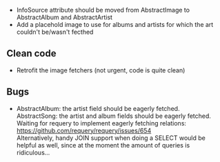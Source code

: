 * InfoSource attribute should be moved from AbstractImage to AbstractAlbum
  and AbstractArtist
* Add a placehold image to use for albums and artists for which the art
  couldn't be/wasn't fecthed

Clean code
--
* Retrofit the image fetchers (not urgent, code is quite clean)

Bugs
--
* AbstractAlbum: the artist field should be eagerly fetched.  
  AbstractSong: the artist and album fields should be eagerly fetched.  
  Waiting for requery to implement eagerly fetching relations:
  https://github.com/requery/requery/issues/654  
  Alternatively, handy JOIN support when doing a SELECT would be helpful
  as well, since at the moment the amount of queries is ridiculous...
